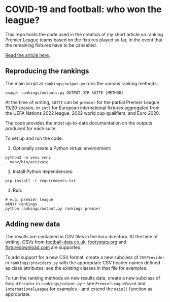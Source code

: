 # COVID-19 and football: who won the league?

This repo holds the code used in the creation of my short article on ranking
Premier League teams based on the fixtures played so far, in the event that the
remaining fixtures have to be cancelled.

[Read the article here](https://ac.joesingo.co.uk/articles/football/index.html).

## Reproducing the rankings

The main script at `rankings/output.py` runs the various ranking methods:

```
usage: rankings/outputs.py OUTPUT_DIR SUITE [METHOD]
```

At the time of writing, `SUITE` can be `premier` for the partial Premier League
19/20 season, or `intl` for European international fixtures aggregated from the
UEFA Nations 2022 league, 2022 world cup qualifiers, and Euro 2020.

The code provides the most up-to-date documentation on the outputs produced for
each suite.

To set up and run the code:

1. Optionally create a Python virtual environment:
```shell
python3 -m venv venv
. venv/bin/activate
```
1. Install Python dependencies:
```shell
pip install -r requirements.txt
```
1. Run:
```shell
# e.g. premier league
mkdir rankings
python rankings/output.py rankings premier
```

## Adding new data

The results are contained in CSV files in the `data` directory. At the time of
writing, CSVs from [football-data.co.uk](http://www.football-data.co.uk),
[footystats.org](http://www.footystats.org) and
[fixturedownload.com](http://www.fixturedownload.com) are supported.

To add support for a new CSV format, create a new subclass of `CSVProvider` in
`rankings/providers.py` with the appropriate CSV header names defined as class
attributes; see the existing classes in that file for examples.

To run the ranking methods on new results data, create a new subclass of
`OutputCreator` in `rankings/output.py` – see `PremierLeagueCovid` and
`InternationalLeague` for examples – and extend the `main()` function as
appropriate.
